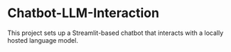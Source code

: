# Chatbot-LLM-Interaction
This project sets up a Streamlit-based chatbot that interacts with a locally hosted language model.
